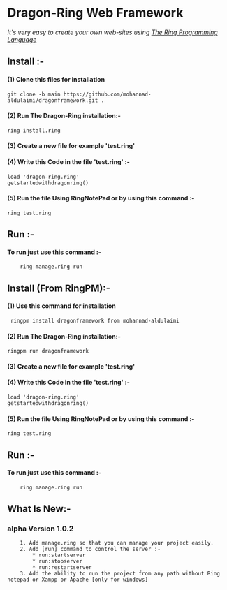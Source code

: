 # Dragon-Ring Web Framework
_It's very easy to create your own web-sites using [The Ring Programming Language](http://ring-lang.net)_
## Install :-
#### (1) Clone this files for installation 
	git clone -b main https://github.com/mohannad-aldulaimi/dragonframework.git .
#### (2) Run The Dragon-Ring installation:-
	ring install.ring
#### (3) Create a new file for example 'test.ring'

#### (4) Write this Code in the file 'test.ring' :-
	load 'dragon-ring.ring'
	getstartedwithdragonring() 
#### (5) Run the file Using RingNotePad or by using this command :-
	ring test.ring

## Run :-
#### To run just use this command :-
		ring manage.ring run
## Install (From RingPM):-
#### (1) Use this command for installation 
	 ringpm install dragonframework from mohannad-aldulaimi
#### (2) Run The Dragon-Ring installation:-
	ringpm run dragonframework
#### (3) Create a new file for example 'test.ring'

#### (4) Write this Code in the file 'test.ring' :-
	load 'dragon-ring.ring'
	getstartedwithdragonring() 
#### (5) Run the file Using RingNotePad or by using this command :-
	ring test.ring

## Run :-
#### To run just use this command :-
		ring manage.ring run
## What Is New:-
### alpha Version 1.0.2
		1. Add manage.ring so that you can manage your project easily.
		2. Add [run] command to control the server :-
			* run:startserver
			* run:stopserver
			* run:restartserver 
		3. Add the ability to run the project from any path without Ring notepad or Xampp or Apache [only for windows]
